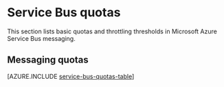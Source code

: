 <properties 
   pageTitle="Microsoft Azure Service Bus quotas and limits | Microsoft Azure"
   description="Limits and quotas for Azure Service Bus"
   services="service-bus"
   documentationCenter="na"
   authors="sethmanheim"
   manager="timlt"
   editor="" />
<tags 
   ms.service="service-bus"
   ms.devlang="na"
   ms.topic="article"
   ms.tgt_pltfrm="na"
   ms.workload="na"
   ms.date="02/08/2016"
   ms.author="sethm" />

# Service Bus quotas

This section lists basic quotas and throttling thresholds in Microsoft Azure Service Bus messaging.

## Messaging quotas

[AZURE.INCLUDE [service-bus-quotas-table](../../includes/service-bus-quotas-table.md)] 